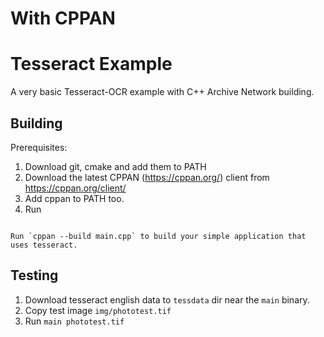 # With CPPAN


# Tesseract Example

A very basic Tesseract-OCR example with C++ Archive Network building.

## Building

Prerequisites:

1. Download git, cmake and add them to PATH
2. Download the latest CPPAN (https://cppan.org/) client from https://cppan.org/client/
3. Add cppan to PATH too.
4. Run

```

Run `cppan --build main.cpp` to build your simple application that uses tesseract.
```

## Testing

1. Download tesseract english data to `tessdata` dir near the `main` binary.
2. Copy test image `img/phototest.tif`
3. Run ``main phototest.tif``
